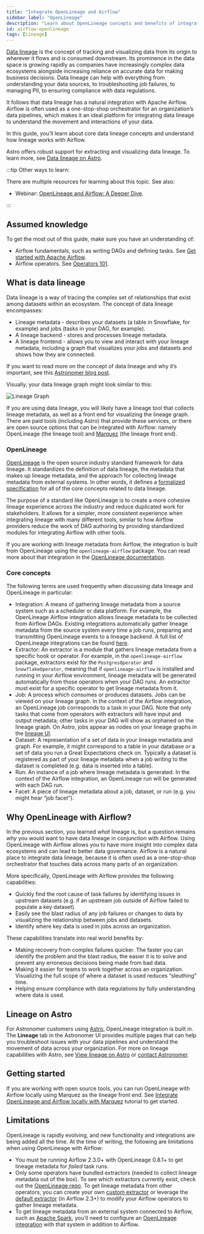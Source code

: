 ```yaml
---
title: "Integrate OpenLineage and Airflow"
sidebar_label: "OpenLineage"
description: "Learn about OpenLineage concepts and benefits of integrating with Airflow."
id: airflow-openlineage
tags: [Lineage]
---
```


[Data lineage](https://en.wikipedia.org/wiki/Data_lineage) is the concept of tracking and visualizing data from its origin to wherever it flows and is consumed downstream. Its prominence in the data space is growing rapidly as companies have increasingly complex data ecosystems alongside increasing reliance on accurate data for making business decisions. Data lineage can help with everything from understanding your data sources, to troubleshooting job failures, to managing PII, to ensuring compliance with data regulations.

It follows that data lineage has a natural integration with Apache Airflow. Airflow is often used as a one-stop-shop orchestrator for an organization’s data pipelines, which makes it an ideal platform for integrating data lineage to understand the movement and interactions of your data.

In this guide, you’ll learn about core data lineage concepts and understand how lineage works with Airflow.

Astro offers robust support for extracting and visualizing data lineage. To learn more, see [Data lineage on Astro](https://docs.astronomer.io/astro/data-lineage).

:::tip Other ways to learn:

There are multiple resources for learning about this topic. See also:

- Webinar: [OpenLineage and Airflow: A Deeper Dive](https://www.astronomer.io/events/webinars/openlineage-and-airflow-deeper-dive/).

:::

## Assumed knowledge

To get the most out of this guide, make sure you have an understanding of:

- Airflow fundamentals, such as writing DAGs and defining tasks. See [Get started with Apache Airflow](get-started-with-airflow.md).
- Airflow operators. See [Operators 101](what-is-an-operator.md).

## What is data lineage

Data lineage is a way of tracing the complex set of relationships that exist among datasets within an ecosystem.  The concept of data lineage encompasses:

- Lineage metadata - describes your datasets (a table in Snowflake, for example) and jobs (tasks in your DAG, for example).
- A lineage backend - stores and processes lineage metadata.
- A lineage frontend - allows you to view and interact with your lineage metadata, including a graph that visualizes your jobs and datasets and shows how they are connected.

If you want to read more on the concept of data lineage and why it’s important, see this [Astronomer blog post](https://www.astronomer.io/blog/what-is-data-lineage).

Visually, your data lineage graph might look similar to this:

![Lineage Graph](/img/guides/lineage_complex_snowflake_example.png)

If you are using data lineage, you will likely have a lineage tool that collects lineage metadata, as well as a front end for visualizing the lineage graph. There are paid tools (including Astro) that provide these services, or there are open source options that can be integrated with Airflow: namely OpenLineage (the lineage tool) and [Marquez](https://marquezproject.github.io/marquez/) (the lineage front end).

### OpenLineage

[OpenLineage](https://openlineage.io/) is the open source industry standard framework for data lineage. It standardizes the definition of data lineage, the metadata that makes up lineage metadata, and the approach for collecting lineage metadata from external systems. In other words, it defines a [formalized specification](https://github.com/OpenLineage/OpenLineage/blob/main/spec/OpenLineage.md) for all of the core concepts related to data lineage.

The purpose of a standard like OpenLineage is to create a more cohesive lineage experience across the industry and reduce duplicated work for stakeholders. It allows for a simpler, more consistent experience when integrating lineage with many different tools, similar to how Airflow providers reduce the work of DAG authoring by providing standardized modules for integrating Airflow with other tools.

If you are working with lineage metadata from Airflow, the integration is built from OpenLineage using the `openlineage-airflow` package. You can read more about that integration in the [OpenLineage documentation](https://openlineage.io/docs/integrations/airflow/).

### Core concepts

The following terms are used frequently when discussing data lineage and OpenLineage in particular:

- Integration: A means of gathering lineage metadata from a source system such as a scheduler or data platform. For example, the OpenLineage Airflow integration allows lineage metadata to be collected from Airflow DAGs. Existing integrations automatically gather lineage metadata from the source system every time a job runs, preparing and transmitting OpenLineage events to a lineage backend. A full list of OpenLineage integrations can be found [here](https://openlineage.io/docs/integrations/about).
- Extractor: An extractor is a module that gathers lineage metadata from a specific hook or operator. For example, in the `openlineage-airflow` package, extractors exist for the `PostgresOperator` and `SnowflakeOperator`, meaning that if `openlineage-airflow` is installed and running in your Airflow environment, lineage metadata will be generated automatically from those operators when your DAG runs. An extractor must exist for a specific operator to get lineage metadata from it.
- Job: A process which consumes or produces datasets. Jobs can be viewed on your lineage graph. In the context of the Airflow integration, an OpenLineage job corresponds to a task in your DAG. Note that only tasks that come from operators with extractors will have input and output metadata; other tasks in your DAG will show as orphaned on the lineage graph. On Astro, jobs appear as nodes on your lineage graphs in the [lineage UI](https://docs.astronomer.io/astro/data-lineage).
- Dataset: A representation of a set of data in your lineage metadata and graph. For example, it might correspond to a table in your database or a set of data you run a Great Expectations check on. Typically a dataset is registered as part of your lineage metadata when a job writing to the dataset is completed (e.g. data is inserted into a table).
- Run: An instance of a job where lineage metadata is generated. In the context of the Airflow integration, an OpenLineage run will be generated with each DAG run.
- Facet: A piece of lineage metadata about a job, dataset, or run (e.g. you might hear “job facet”).

## Why OpenLineage with Airflow?

In the previous section, you learned *what* lineage is, but a question remains *why* you would want to have data lineage in conjunction with Airflow. Using OpenLineage with Airflow allows you to have more insight into complex data ecosystems and can lead to better data governance. Airflow is a natural place to integrate data lineage, because it is often used as a one-stop-shop orchestrator that touches data across many parts of an organization.

More specifically, OpenLineage with Airflow provides the following capabilities:

- Quickly find the root cause of task failures by identifying issues in upstream datasets (e.g. if an upstream job outside of Airflow failed to populate a key dataset).
- Easily see the blast radius of any job failures or changes to data by visualizing the relationship between jobs and datasets.
- Identify where key data is used in jobs across an organization.

These capabilities translate into real world benefits by:

- Making recovery from complex failures quicker. The faster you can identify the problem and the blast radius, the easier it is to solve and prevent any erroneous decisions being made from bad data.
- Making it easier for teams to work together across an organization. Visualizing the full scope of where a dataset is used reduces “sleuthing” time.
- Helping ensure compliance with data regulations by fully understanding where data is used.

## Lineage on Astro

For Astronomer customers using [Astro](https://www.astronomer.io/product/), OpenLineage integration is built in. The **Lineage** tab in the Astronomer UI provides multiple pages that can help you troubleshoot issues with your data pipelines and understand the movement of data across your organization. For more on lineage capabilities with Astro, see [View lineage on Astro](https://docs.astronomer.io/astro/data-lineage) or [contact Astronomer](https://www.astronomer.io). 

## Getting started

If you are working with open source tools, you can run OpenLineage with Airflow locally using Marquez as the lineage front end. See [Integrate OpenLineage and Airflow locally with Marquez](marquez.md) tutorial to get started.

## Limitations

OpenLineage is rapidly evolving, and new functionality and integrations are being added all the time. At the time of writing, the following are limitations when using OpenLineage with Airflow:

- You must be running Airflow 2.3.0+ with OpenLineage 0.8.1+ to get lineage metadata for *failed* task runs.
- Only some operators have bundled extractors (needed to collect lineage metadata out of the box). To see which extractors currently exist, check out the [OpenLineage repo](https://github.com/OpenLineage/OpenLineage/tree/main/integration/airflow/openlineage/airflow/extractors). To get lineage metadata from other operators, you can create your own [custom extractor](https://openlineage.io/blog/extractors/) or leverage the [default extractor](https://openlineage.io/docs/integrations/airflow/default-extractors) (in Airflow 2.3+) to modify your Airflow operators to gather lineage metadata.
- To get lineage metadata from an external system connected to Airflow, such as [Apache Spark](https://openlineage.io/docs/integrations/spark/), you'll need to configure an [OpenLineage integration](https://openlineage.io/docs/integrations/about) with that system in addition to Airflow.

